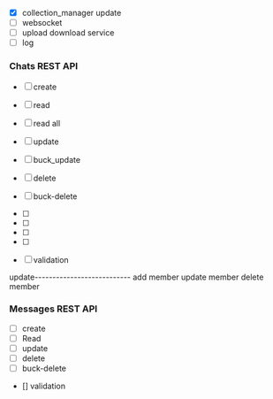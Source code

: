 
- [x] collection_manager update
- [ ] websocket
- [ ] upload download service
- [ ] log

### Chats REST API

- [ ] create
- [ ] read
- [ ] read all
- [ ] update
- [ ] buck_update
- [ ] delete 
- [ ] buck-delete 
- [ ] 
- [ ]
- [ ]
- [ ]

- [ ] validation

update---------------------------
add member
update member
delete member


### Messages REST API

- [ ] create 
- [ ] Read
- [ ] update
- [ ] delete 
- [ ] buck-delete

- [] validation


